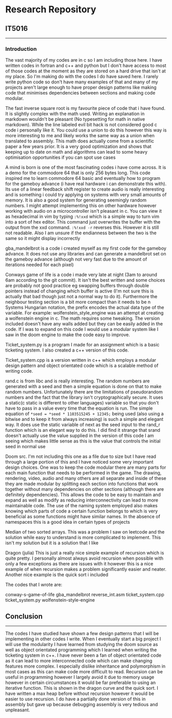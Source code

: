 # Research Repository
## IT5016
---
### Introduction
The vast majority of my codes are in c so I am including those here. I have written codes in fortran and c++ and python but I don't have access to most of those codes at the moment as they are stored on a hard drive that isn't at my place. So I'm making do with the codes I do have saved here. I rarely write python code so don't have many examples of that and many of my projects aren't large enough to have proper design patterns like making code that minimises dependencies between sections and making code modular.

The fast inverse square root is my favourite piece of code that i have found. It is slightly complex with the math used. Writing an explanation in markdown wouldn't be pleasant (No typesetting for math in native markdown). While the line labeled evil bit hack is not considered good c code i personally like it. You could use a union to do this however this way is more interesting to me and likely works the same way as a union when translated to assembly.
This math does actually come from a scientific paper a few years prior. It is a very good optimization and shows that keeping up to date on math and algorithms can lead to some heavy optimisation opportunities if you can spot use cases

A mind is born is one of the most fascinating codes i have come across. It is a demo for the commodore 64 that is only 256 bytes long. This code inspired me to learn commodore 64 basic and eventually how to program for the gameboy advance (i have real hardware i can demonstrate this with).
Its use of a linear feedback shift register to create audio is really interesting and is something i could try applying on systems with very small amounts of memory. It is also a good system for generating seemingly random numbers. I might attempt implementing this on other hardware however working with audio on a microcontroller isn't pleasant in c.
You can view it as hexadecimal in vim by typing `:%!xxd` which is a simple way to turn vim into a sort of hex editor. This command just overwrites the buffer with the output from the xxd command. `:%!xxd -r` reverses this. However it is still not readable. Also I am unsure if the endianness between the two is the same so it might display incorrectly

gba\_mandelbrot is a code i created myself as my first code for the gameboy advance. It does not use any libraries and can generate a mandelbrot set on the gameboy advance (although not very fast due to the amount of iterations needed for each pixel)

Conways game of life is a code i made very late at night (3am to around 6am according to the git commit). It isn't the best written and some choices are probably not good practice eg swapping buffers through double pointers instead of changing which buffer is active (I'm not sure this is actually that bad though just not a normal way to do it). Furthermore the neighbour testing section is a bit more compact than it needs to be
n Systems Hungarian notation, the prefix encodes the actual data type of the variable. For example: 
wolfenstein\_style\_engine was an attempt at creating a wolfenstein engine in c. The math requires some tweaking. The version included doesn't have any walls added but they can be easily added in the code. If I was to expand on this code I would use a modular system like I saw in the doom engine to make the code easy to improve.

Ticket\_system.py is a program I made for an assignment which is a basic ticketing system. I also created a c++ version of this code.

Ticket\_system.cpp is a version written in c++ which employs a modular design pattern and object orientated code which is a scalable method of writing code.

rand.c is from libc and is really interesting. The random numbers are generated with a seed and then a simple equation is done on that to make random numbers. Unfortunately there are the limitations of pseudorandom numbers and the fact that the library isn't cryptographically secure. It uses a static(c static is different to other languages) variable so that you don't have to pass in a value every time that the equation is run. The simple equation of `*seed = *seed * 1103515245 + 12345;` being used (also using a bitwise and to keep it from always increasing) is such a simple and elegant way. It does use the static variable of next as the seed input to the rand\_r function which is an elegant way to do this. I did find it strange that srand doesn't actually use the value supplied in the version of this code I am seeing which makes little sense as this is the value that controls the initial seed in normal use

Doom src. I'm not including this one as a file due to size but I have read through a large portion of this and I have noticed some very important design choices. One was to keep the code modular there are many parts for each main function that needs to be performed in the game. The drawing, rendering, video, audio and many others are all separate and inside of these they are made modular by splitting each section into functions that work together without many dependencies on other sections (although there are definitely dependencies). This allows the code to be easy to maintain and expand as well as modify as reducing interconnectivity can lead to more maintainable code.
The use of the naming system employed also makes knowing which parts of code a certain function belongs to which is very beneficial as some functions might have similar names. In the absence of namespaces this is a good idea in certain types of projects

Median of two sorted arrays. This was a problem I saw on leetcode and the solution while easy to understand is more complicated to implement. This isn't my solution but it is a solution that I like

Dragon (julia) This is just a really nice simple example of recursion which is quite pretty. I personally almost always avoid recursion when possible with only a few exceptions as there are issues with it however this is a nice example of when recursion makes a problem significantly easier and neater. Another nice example is the quick sort i included

The codes that I wrote are:

conway-s-game-of-life
gba\_mandelbrot
reverse\_int.asm
ticket\_system.cpp
ticket\_system.py
wolfenstein-style-engine


## Conclusion
---
The codes I have studied have shown a few design patterns that I will be implementing in other codes I write. When I eventually start a big project I will use the modularity I have learned from studying the doom source as well as object orientated programming which I learned when writing the ticketing system in c++. I have never been a fan of object orientated code as it can lead to more interconnected code which can make changing features more complex. I especially dislike inheritance and polymorphism in most cases as this can make code more difficult to read. Recursion can be useful in programming however I largely avoid it due to memory usage however in certain circumstances it would be far preferable to using an iterative function. This is shown in the dragon curve and the quick sort. I have written a max heap before without recursion however it would be easier to use recursion. I do have a partially done version of this in assembly but gave up because debugging assembly is very tedious and unpleasant.
